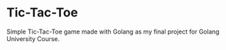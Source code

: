 # Tic-Tac-Toe
Simple Tic-Tac-Toe game made with Golang as my final project for Golang University Course.
